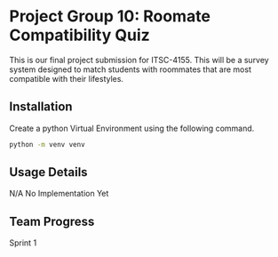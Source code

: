 # Project Group 10: Roomate Compatibility Quiz

This is our final project submission for ITSC-4155. This will be a survey system designed to match students with roommates that are most compatible with their lifestyles.

## Installation 

Create a python Virtual Environment using the following command.

```bash
python -m venv venv
```

## Usage Details
N/A No Implementation Yet

## Team Progress
Sprint 1